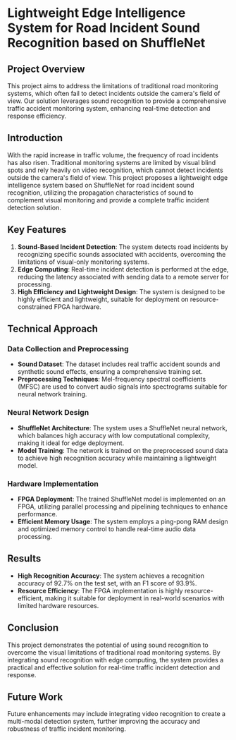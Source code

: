 # Lightweight Edge Intelligence System for Road Incident Sound Recognition based on ShuffleNet

## Project Overview

This project aims to address the limitations of traditional road monitoring systems, which often fail to detect incidents outside the camera's field of view. Our solution leverages sound recognition to provide a comprehensive traffic accident monitoring system, enhancing real-time detection and response efficiency.

## Introduction

With the rapid increase in traffic volume, the frequency of road incidents has also risen. Traditional monitoring systems are limited by visual blind spots and rely heavily on video recognition, which cannot detect incidents outside the camera's field of view. This project proposes a lightweight edge intelligence system based on ShuffleNet for road incident sound recognition, utilizing the propagation characteristics of sound to complement visual monitoring and provide a complete traffic incident detection solution.

## Key Features

1. **Sound-Based Incident Detection**: The system detects road incidents by recognizing specific sounds associated with accidents, overcoming the limitations of visual-only monitoring systems.
2. **Edge Computing**: Real-time incident detection is performed at the edge, reducing the latency associated with sending data to a remote server for processing.
3. **High Efficiency and Lightweight Design**: The system is designed to be highly efficient and lightweight, suitable for deployment on resource-constrained FPGA hardware.

## Technical Approach

### Data Collection and Preprocessing

- **Sound Dataset**: The dataset includes real traffic accident sounds and synthetic sound effects, ensuring a comprehensive training set.
- **Preprocessing Techniques**: Mel-frequency spectral coefficients (MFSC) are used to convert audio signals into spectrograms suitable for neural network training.

### Neural Network Design

- **ShuffleNet Architecture**: The system uses a ShuffleNet neural network, which balances high accuracy with low computational complexity, making it ideal for edge deployment.
- **Model Training**: The network is trained on the preprocessed sound data to achieve high recognition accuracy while maintaining a lightweight model.

### Hardware Implementation

- **FPGA Deployment**: The trained ShuffleNet model is implemented on an FPGA, utilizing parallel processing and pipelining techniques to enhance performance.
- **Efficient Memory Usage**: The system employs a ping-pong RAM design and optimized memory control to handle real-time audio data processing.

## Results

- **High Recognition Accuracy**: The system achieves a recognition accuracy of 92.7% on the test set, with an F1 score of 93.9%.
- **Resource Efficiency**: The FPGA implementation is highly resource-efficient, making it suitable for deployment in real-world scenarios with limited hardware resources.

## Conclusion

This project demonstrates the potential of using sound recognition to overcome the visual limitations of traditional road monitoring systems. By integrating sound recognition with edge computing, the system provides a practical and effective solution for real-time traffic incident detection and response.

## Future Work

Future enhancements may include integrating video recognition to create a multi-modal detection system, further improving the accuracy and robustness of traffic incident monitoring.

